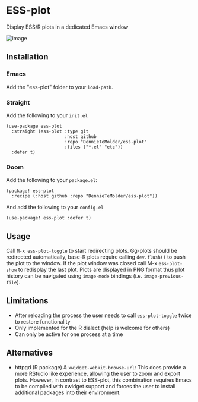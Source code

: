# ESS-plot
Display ESS/R plots in a dedicated Emacs window

![image](https://github.com/DennieTeMolder/ess-plot/assets/51680200/5c387d64-53ea-468f-9b84-26fc6f256cb5)

## Installation
### Emacs
Add the "ess-plot" folder to your `load-path`.

### Straight
Add the following to your `init.el`
```emacs-lisp
(use-package ess-plot
  :straight (ess-plot :type git
                      :host github
                      :repo "DennieTeMolder/ess-plot"
                      :files ("*.el" "etc"))
  :defer t)
```

### Doom
Add the following to your `package.el`:
```emacs-lisp
(package! ess-plot
  :recipe (:host github :repo "DennieTeMolder/ess-plot"))
```

And add the following to your `config.el`
```emacs-lisp
(use-package! ess-plot :defer t)
```

## Usage
Call `M-x ess-plot-toggle` to start redirecting plots.
Gg-plots should be redirected automatically, base-R plots require calling
`dev.flush()` to push the plot to the window. If the plot window was closed
call M-x `ess-plot-show` to redisplay the last plot. Plots are displayed in
PNG format thus plot history can be navigated using `image-mode` bindings
(i.e. `image-previous-file`).

## Limitations
 - After reloading the process the user needs to call `ess-plot-toggle` twice to restore functionality
 - Only implemented for the R dialect (help is welcome for others)
 - Can only be active for one process at a time

## Alternatives
- httpgd (R package) & `xwidget-webkit-browse-url`: This does provide a more
  RStudio like experience, allowing the user to zoom and export plots.
  However, in contrast to ESS-plot, this combination requires Emacs to
  be compiled with xwidget support and forces the user to install additional
  packages into their environment.
